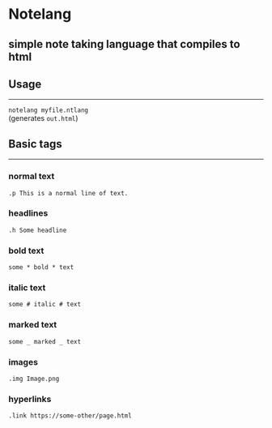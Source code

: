 # Notelang
## simple note taking language that compiles to html

## Usage
---
`notelang myfile.ntlang` <br>
(generates `out.html`)

## Basic tags
---

### normal text
`.p This is a normal line of text.`

### headlines
`.h Some headline`

### bold text
`some * bold * text`

### italic text
`some # italic # text`

### marked text
`some _ marked _ text`

### images
`.img Image.png`

### hyperlinks
`.link https://some-other/page.html`
